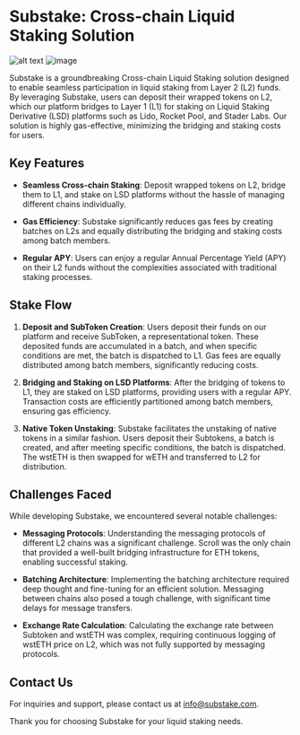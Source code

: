# Substake: Cross-chain Liquid Staking Solution
![alt text](![image](https://github.com/surfer05/Substake/assets/101045183/fd632df0-25d0-4a91-bce5-50307ae18488)
)
![image](https://github.com/surfer05/Substake/assets/101045183/9c8b44eb-1a61-4cd4-bd83-53454fb4b440)

Substake is a groundbreaking Cross-chain Liquid Staking solution designed to enable seamless participation in liquid staking from Layer 2 (L2) funds. By leveraging Substake, users can deposit their wrapped tokens on L2, which our platform bridges to Layer 1 (L1) for staking on Liquid Staking Derivative (LSD) platforms such as Lido, Rocket Pool, and Stader Labs. Our solution is highly gas-effective, minimizing the bridging and staking costs for users.

## Key Features

- **Seamless Cross-chain Staking**: Deposit wrapped tokens on L2, bridge them to L1, and stake on LSD platforms without the hassle of managing different chains individually.

- **Gas Efficiency**: Substake significantly reduces gas fees by creating batches on L2s and equally distributing the bridging and staking costs among batch members.

- **Regular APY**: Users can enjoy a regular Annual Percentage Yield (APY) on their L2 funds without the complexities associated with traditional staking processes.

## Stake Flow

1. **Deposit and SubToken Creation**: Users deposit their funds on our platform and receive SubToken, a representational token. These deposited funds are accumulated in a batch, and when specific conditions are met, the batch is dispatched to L1. Gas fees are equally distributed among batch members, significantly reducing costs.

2. **Bridging and Staking on LSD Platforms**: After the bridging of tokens to L1, they are staked on LSD platforms, providing users with a regular APY. Transaction costs are efficiently partitioned among batch members, ensuring gas efficiency.

3. **Native Token Unstaking**: Substake facilitates the unstaking of native tokens in a similar fashion. Users deposit their Subtokens, a batch is created, and after meeting specific conditions, the batch is dispatched. The wstETH is then swapped for wETH and transferred to L2 for distribution.

## Challenges Faced

While developing Substake, we encountered several notable challenges:

- **Messaging Protocols**: Understanding the messaging protocols of different L2 chains was a significant challenge. Scroll was the only chain that provided a well-built bridging infrastructure for ETH tokens, enabling successful staking.

- **Batching Architecture**: Implementing the batching architecture required deep thought and fine-tuning for an efficient solution. Messaging between chains also posed a tough challenge, with significant time delays for message transfers.

- **Exchange Rate Calculation**: Calculating the exchange rate between Subtoken and wstETH was complex, requiring continuous logging of wstETH price on L2, which was not fully supported by messaging protocols.

## Contact Us

For inquiries and support, please contact us at [info@substake.com](mailto:info@substake.com).

Thank you for choosing Substake for your liquid staking needs.
